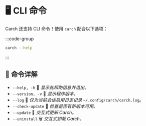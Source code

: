 # 🖥️ CLI 命令

Carch 还支持 CLI 命令！使用 `carch` 配合以下选项：

:::code-group

```sh [⚙️ CLI]
carch --help
```

:::

## 🔧 命令详解

- `--help, -h` 📖 *显示此帮助信息并退出。*
- `--version, -v` 🔢 *显示程序版本。*
- `--log` 📝 *仅为当前会话启用日志记录* `~/.config/carch/carch.log`。
- `--check-update` 📡 *检查是否有新版本可用。*
- `--update` 🔄 *交互式更新 Carch。*
- `--uninstall` 🗑️ *交互式卸载 Carch。*
